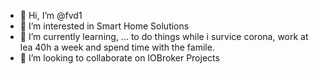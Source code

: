 - 👋 Hi, I’m @fvd1
- 👀 I’m interested in Smart Home Solutions
- 🌱 I’m currently learning, ... to do things while i survice corona, work at lea 40h a week and spend time with the famile.
- 💞️ I’m looking to collaborate on IOBroker Projects


<!---
fvd1/fvd1 is a ✨ special ✨ repository because its `README.md` (this file) appears on your GitHub profile.
You can click the Preview link to take a look at your changes.
--->
